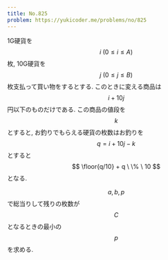 ```yaml
---
title: No.825
problem: https://yukicoder.me/problems/no/825
---
```

1G硬貨を $$ i \ (0 \leq i \leq A) $$ 枚, 10G硬貨を $$ j \ (0 \leq j \leq B) $$ 枚支払って買い物をするとする. このときに変える商品は $$ i+10j $$ 円以下のものだけである. この商品の値段を $$ k $$ とすると, お釣りでもらえる硬貨の枚数はお釣りを $$ q = i+10j-k $$ とすると $$ \floor{q/10} + q \ \% \ 10 $$ となる.

$$ a, b, p $$ で総当りして残りの枚数が $$ C $$ となるときの最小の $$ p $$ を求める.
